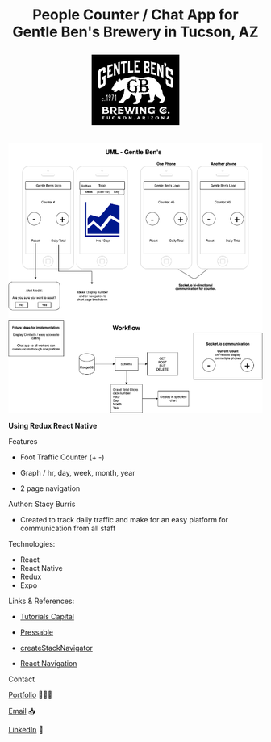 <h1 align="center"> People Counter / Chat App for Gentle Ben's Brewery in Tucson, AZ

![logo](src/assets/image/download.png)

</h1>

![Gentle Ben's UML](./src/assets/image/gentle-bens-uml.png)

**Using Redux React Native**

Features

- Foot Traffic Counter (+ -)

- Graph / hr, day, week, month, year

- 2 page navigation

Author: Stacy Burris

- Created to track daily traffic and make for an easy platform for communication from all staff

Technologies:

- React
- React Native
- Redux
- Expo

Links & References:

- [Tutorials Capital](https://tutorialscapital.com/)

- [Pressable](https://reactnative.dev/docs/pressable)

- [createStackNavigator](https://reactnavigation.org/docs/stack-navigator/)

- [React Navigation](https://reactnavigation.org/docs/navigation-prop/)

Contact

[Portfolio](https://stacys-portfolio.netlify.app/) 👩🏼‍💻

[Email](stacy1burris@gmail.com) 📥

[LinkedIn](https://www.linkedin.com/in/stacyjburris/) 👔
